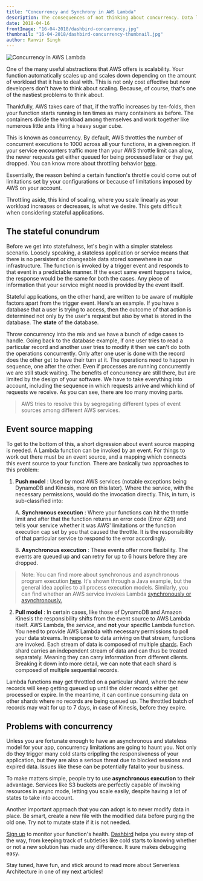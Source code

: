 ```yaml
---
title: "Concurrency and Synchrony in AWS Lambda"
description: The consequences of not thinking about concurrency. Data loss and inconsistencies.
date: 2018-04-16
frontImage: "16-04-2018/dashbird-concurrency.jpg"
thumbnail: "16-04-2018/dashbird-concurrency-thumbnail.jpg"
author: Ranvir Singh
---
```


![Concurrency in AWS Lambda](/images/blog/16-04-2018/dashbird-concurrency.jpg)

One of the many useful abstractions that AWS offers is scalability. Your function automatically scales up and scales down depending on the amount of workload that it
has to deal with. This is not only cost effective but now developers don't have to think about scaling. Because, of course, that's one of the nastiest
problems to think about. 

Thankfully, AWS takes care of that, if the traffic increases by ten-folds, then your function starts running in ten times
as many containers as before. The containers divide the workload among themselves and work together like numerous little ants lifting a heavy sugar cube.  

This is known as concurrency. By default, AWS throttles the number of concurrent executions to 1000 across all your functions, in a given region.
If your service encounters traffic more than your AWS throttle limit can allow, the newer requests get either queued for being processed later or they get
dropped. You can know more about throttling behavior <a href="https://docs.aws.amazon.com/lambda/latest/dg/concurrent-executions.html" target=\_blank>here</a>.

Essentially, the reason behind a certain function's throttle could come out of limitations set by your configurations or because of limitations imposed by AWS on your account.

Throttling aside, this kind of scaling, where you scale linearly as your workload increases or decreases, is what we desire. This gets difficult when considering stateful applications.

## The stateful conundrum

Before we get into statefulness, let's begin with a simpler stateless scenario. Loosely speaking, a stateless application or service means that there is no persistent or changeable data stored somewhere in our infrastructure. The function is invoked by a trigger event and responds to that event in a predictable manner. If the exact same event happens twice, the response would be the same for both the cases. Any piece of information that your service might need is provided by the event itself.

Stateful applications, on the other hand, are written to be aware of multiple factors apart from the trigger event. Here's an example. If you have a database that a user is trying to access, then the outcome of that action is determined not only by the user's request but also by what is stored in the database.
The **state** of the database.

Throw concurrency into the mix and we have a bunch of edge cases to handle. Going back to the database example, if one user tries to read a particular record and another user tries to modify it then we can't do both the operations concurrently. Only after one user is done with the record does the other get to have their turn at it. The operations need to happen in sequence, one after the other. Even if processes are running concurrently we are still stuck waiting. The
benefits of concurrency are still there, but are limited by the design of your software. We have to take everything into account, including the sequence in which requests arrive and which kind of requests we receive. As you can see, there are too many moving parts.

> AWS tries to resolve this by segregating different types of event sources among different AWS services.

## Event source mapping
To get to the bottom of this, a short digression about event source mapping is needed. A Lambda function can be invoked by an event. For things to work out there must be an event source, and a mapping which connects this event source to your function. There are basically two approaches to this problem:

  1. __Push model__ : Used by most AWS services (notable exceptions being DynamoDB and Kinesis, more on this later). Where the service, with the necessary permissions, would do the invocation directly. This, in turn, is sub-classified into:  

     A. **Synchronous execution** : Where your functions can hit the throttle limit and after that the function returns an error code (Error 429) and tells your service whether it was AWS' limitations or the function execution cap set by you that caused the throttle. It is the responsibility of that particular service to respond to the error accordingly.

     B. **Asynchronous execution** : These events offer more flexibility. The events are queued up and can retry for up to 6 hours before they are dropped.

  >Note: You can find more about synchronous and asynchronous program execution
  <a href="https://docs.aws.amazon.com/sdk-for-java/v1/developer-guide/basics-async.html" target=\_blank>here</a>. It's shown through a Java example, but the general idea applies to all process execution models. Similarly, you can find whether an AWS service invokes Lambda <a href="https://docs.aws.amazon.com/lambda/latest/dg/invoking-lambda-function.html" target=\_blank> synchronously or asynchronously.</a>  

  2. __Pull model__ : In certain cases, like those of DynamoDB and Amazon Kinesis the responsibility shifts from the event source to AWS Lambda itself. AWS Lambda, the *service*, and **not** your specific Lambda function. You need to provide AWS Lambda with necessary permissions to poll your data streams. In response to data arriving on that stream, functions are invoked. Each stream of data is composed of multiple <a href="https://docs.aws.amazon.com/streams/latest/dev/key-concepts.html" target=\_blank>shards</a>. Each shard carries an independent stream of data and can thus be treated separately. Meaning they can carry information from different clients. Breaking it down into more detail, we can note that each shard is composed of multiple sequential records.

  Lambda functions may get throttled on a particular shard, where the new records will keep getting queued up until the older records either get processed or expire. In the meantime, it can continue consuming data on other shards where no records are being queued up. The throttled batch of records may wait for up to 7 days, in case of Kinesis, before they expire.  


## Problems with concurrency
Unless you are fortunate enough to have an asynchronous and stateless model for your app, concurrency limitations are going to haunt you. Not only do they trigger many cold starts crippling the responsiveness of your application, but they are also a serious threat due to blocked sessions and expired data. Issues like these can be potentially fatal to your business.

To make matters simple, people try to use **asynchronous execution** to their advantage. Services like S3 buckets are perfectly capable of invoking resources in async mode, letting you scale easily, despite having a lot of states to take into account.

Another important approach that you can adopt is to never modify data in place. Be smart, create a new file with the modified data before purging the old one. Try not to mutate state if it is not needed.

[Sign up](https://dashbird.io/signup/) to monitor your function's health. [Dashbird](https://dashbird.io) helps you every step of the way, from keeping track of subtleties like cold starts to knowing whether or not a new solution has made any difference. It sure makes debugging easy.

Stay tuned, have fun, and stick around to read more about Serverless Architecture in one of my next articles!
